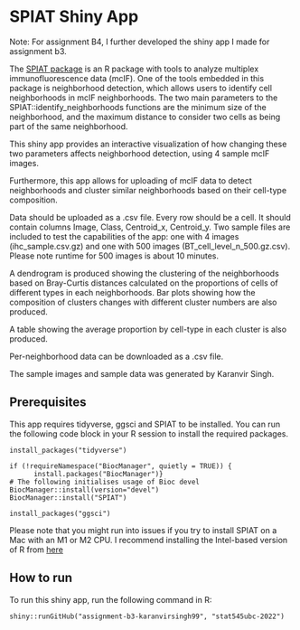 # SPIAT Shiny App

Note: For assignment B4, I further developed the shiny app I made for assignment b3.

The [SPIAT package](https://trigosteam.github.io/SPIAT/articles/introduction.html) is an R package with tools to analyze multiplex immunofluorescence data (mcIF). One of the tools embedded in this package is neighborhood detection, which allows users to identify cell neighborhoods in mcIF neighborhoods. The two main parameters to the SPIAT::identify_neighborhoods functions are the minimum size of the neighborhood, and the maximum distance to consider two cells as being part of the same neighborhood.

This shiny app provides an interactive visualization of how changing these two parameters affects neighborhood detection, using 4 sample mcIF images.

Furthermore, this app allows for uploading of mcIF data to detect neighborhoods and cluster similar neighborhoods based on their cell-type composition.

Data should be uploaded as a .csv file. Every row should be a cell. It should contain columns Image, Class, Centroid_x, Centroid_y. Two sample files are included to test the capabilities of the app: one with 4 images (ihc_sample.csv.gz) and one with 500 images (BT_cell_level_n_500.gz.csv). Please note runtime for 500 images is about 10 minutes.

A dendrogram is produced showing the clustering of the neighborhoods based on Bray-Curtis distances calculated on the proportions of cells of different types in each neighborhoods. Bar plots showing how the composition of clusters changes with different cluster numbers are also produced.

A table showing the average proportion by cell-type in each cluster is also produced.

Per-neighborhood data can be downloaded as a .csv file.

The sample images and sample data was generated by Karanvir Singh.

## Prerequisites

This app requires tidyverse, ggsci and SPIAT to be installed. You can run the following code block in your R session to install the required packages.

```{r}
install_packages("tidyverse")

if (!requireNamespace("BiocManager", quietly = TRUE)) {
      install.packages("BiocManager")}
# The following initialises usage of Bioc devel
BiocManager::install(version="devel")
BiocManager::install("SPIAT")

install_packages("ggsci")
```

Please note that you might run into issues if you try to install SPIAT on a Mac with an M1 or M2 CPU. I recommend installing the Intel-based version of R from [here](https://cran.r-project.org/bin/macosx/)

## How to run

To run this shiny app, run the following command in R:

```{r}
shiny::runGitHub("assignment-b3-karanvirsingh99", "stat545ubc-2022")
```
